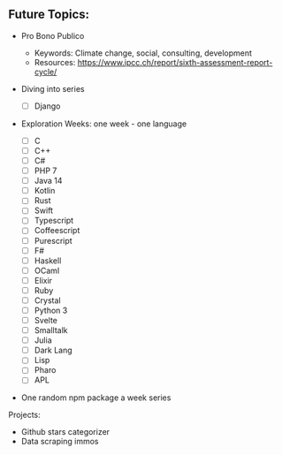 ## Future Topics:



- Pro Bono Publico

  - Keywords: Climate change, social, consulting, development
  - Resources: https://www.ipcc.ch/report/sixth-assessment-report-cycle/
- Diving into series
  - [ ] Django
- Exploration Weeks: one week - one language

  - [ ] C
  - [ ] C++
  - [ ] C#
  - [ ] PHP 7
  - [ ] Java 14 
  - [ ] Kotlin
  - [ ] Rust
  - [ ] Swift
  - [ ] Typescript
  - [ ] Coffeescript
  - [ ] Purescript
  - [ ] F#
  - [ ] Haskell
  - [ ] OCaml
  - [ ] Elixir
  - [ ] Ruby
  - [ ] Crystal
  - [ ] Python 3
  - [ ] Svelte
  - [ ] Smalltalk
  - [ ] Julia
  - [ ] Dark Lang
  - [ ] Lisp
  - [ ] Pharo
  - [ ] APL
- One random npm package a week series



Projects:

- Github stars categorizer
- Data scraping immos